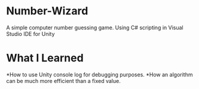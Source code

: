 # Number-Wizard
A simple computer number guessing game. Using C# scripting in Visual Studio IDE for Unity

# What I Learned
*How to use Unity console log for debugging purposes.
*How an algorithm can be much more efficient than a fixed value.
